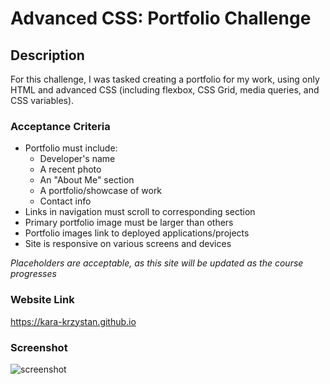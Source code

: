 # Advanced CSS: Portfolio Challenge

## Description

For this challenge, I was tasked creating a portfolio for my work, using only HTML and advanced CSS (including flexbox, CSS Grid, media queries, and CSS variables).

### Acceptance Criteria

* Portfolio must include:
    * Developer's name
    * A recent photo
    * An "About Me" section
    * A portfolio/showcase of work
    * Contact info
* Links in navigation must scroll to corresponding section
* Primary portfolio image must be larger than others
* Portfolio images link to deployed applications/projects
* Site is responsive on various screens and devices

*Placeholders are acceptable, as this site will be updated as the course progresses*

### Website Link

https://kara-krzystan.github.io

### Screenshot

![screenshot](https://github.com/kara-krzystan/kara-krzystan.github.io/blob/master/assets/images/Screenshot_portfolio.png)
